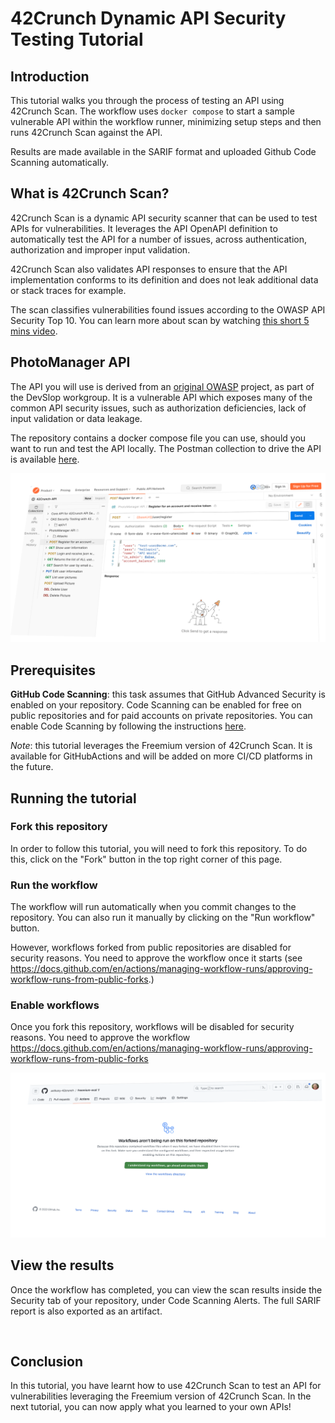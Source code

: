 # 42Crunch Dynamic API Security Testing Tutorial

## Introduction

This tutorial walks you through the process of testing an API using 42Crunch Scan. The workflow uses `docker compose` to start a sample vulnerable API within the workflow runner, minimizing setup steps and then runs 42Crunch Scan against the API. 

Results are made available in the SARIF format and uploaded Github Code Scanning automatically.

## What is 42Crunch Scan?

42Crunch Scan is a dynamic API security scanner that can be used to test APIs for vulnerabilities. It leverages the API OpenAPI definition to automatically test the API for a number of issues, across authentication, authorization and improper input validation. 

42Crunch Scan also validates API responses to ensure that the API implementation conforms to its definition and does not leak additional data or stack traces for example.

The scan classifies vulnerabilities found issues according to the OWASP API Security Top 10. You can learn more about scan by watching [this short 5 mins video]().

## PhotoManager API

The API you will use is derived from an [original OWASP](https://github.com/DevSlop/Pixi) project, as part of the DevSlop workgroup. It is a vulnerable API which exposes many of the common API security issues, such as authorization deficiencies, lack of input validation or data leakage.

The repository contains a docker compose file you can use, should you want to run and test the API locally. The Postman collection to drive the API is available [here](https://www.postman.com/get-42crunch/workspace/42crunch-api/collection/13761657-2fe8d964-9687-4a95-9e16-2c06e7d5fe7e).

![](./graphics/photo_manager_postman.png)

## Prerequisites

**GitHub Code Scanning**: this task assumes that GitHub Advanced Security is enabled on your repository. Code Scanning can be enabled for free on public repositories and for paid accounts on private repositories. You can enable Code Scanning by following the instructions [here](https://docs.github.com/en/github/finding-security-vulnerabilities-and-errors-in-your-code/about-code-scanning#enabling-code-scanning-for-a-repository).

*Note*: this tutorial leverages the Freemium version of 42Crunch Scan. It is available for GitHubActions  and will be added on more CI/CD platforms in the future.

## Running the tutorial

### Fork this repository

In order to follow this tutorial, you will need to fork this repository. To do this, click on the "Fork" button in the top right corner of this page.

### Run the workflow

The workflow will run automatically when you commit changes to the repository. You can also run it manually by clicking on the "Run workflow" button.

However, workflows forked from public repositories are disabled for security reasons. You need to approve the workflow once it starts (see https://docs.github.com/en/actions/managing-workflow-runs/approving-workflow-runs-from-public-forks.) 

### Enable workflows

Once you fork this repository, workflows will be disabled for security reasons. You need to approve the workflow https://docs.github.com/en/actions/managing-workflow-runs/approving-workflow-runs-from-public-forks 

![](./graphics/freemium_eval_enableWorkflows.png)

## View the results

Once the workflow has completed, you can view the scan results inside the Security tab of your repository, under Code Scanning Alerts. The full SARIF report is also exported as an artifact.

<image will go here>

## Conclusion

In this tutorial, you have learnt how to use 42Crunch Scan to test an API for vulnerabilities leveraging the Freemium version of 42Crunch Scan. In the next tutorial, you can now apply what you learned to your own APIs!
